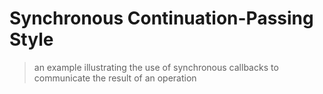 # Synchronous Continuation-Passing Style
> an example illustrating the use of synchronous callbacks to communicate the result of an operation